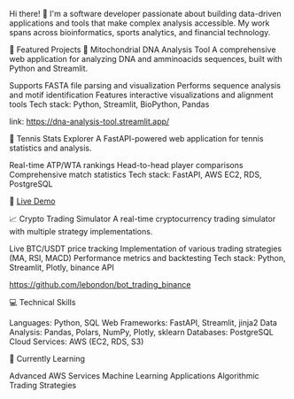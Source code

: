 Hi there! 👋
I'm a software developer passionate about building data-driven applications and tools that make complex analysis accessible. My work spans across bioinformatics, sports analytics, and financial technology.

🚀 Featured Projects
🧬 Mitochondrial DNA Analysis Tool
A comprehensive web application for analyzing DNA and amminoacids sequences, built with Python and Streamlit.

Supports FASTA file parsing and visualization
Performs sequence analysis and motif identification
Features interactive visualizations and alignment tools
Tech stack: Python, Streamlit, BioPython, Pandas

link: https://dna-analysis-tool.streamlit.app/

🎾 Tennis Stats Explorer
A FastAPI-powered web application for tennis statistics and analysis.

Real-time ATP/WTA rankings
Head-to-head player comparisons
Comprehensive match statistics
Tech stack: FastAPI, AWS EC2, RDS, PostgreSQL

🔗 [Live Demo](http://44.201.186.157:8000)

📈 Crypto Trading Simulator
A real-time cryptocurrency trading simulator with multiple strategy implementations.

Live BTC/USDT price tracking
Implementation of various trading strategies (MA, RSI, MACD)
Performance metrics and backtesting
Tech stack: Python, Streamlit, Plotly, binance API

https://github.com/lebondon/bot_trading_binance

💻 Technical Skills

Languages: Python, SQL
Web Frameworks: FastAPI, Streamlit, jinja2
Data Analysis: Pandas, Polars, NumPy, Plotly, sklearn
Databases: PostgreSQL
Cloud Services: AWS (EC2, RDS, S3)

🌱 Currently Learning

Advanced AWS Services
Machine Learning Applications
Algorithmic Trading Strategies
